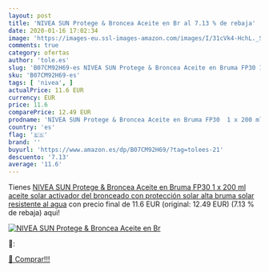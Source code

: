 ```yaml
---
layout: post
title: 'NIVEA SUN Protege & Broncea Aceite en Br al 7.13 % de rebaja'
date: 2020-01-16 17:02:34
image: 'https://images-eu.ssl-images-amazon.com/images/I/31cVk4-HchL._SL400_.jpg'
comments: true
category: ofertas
author: 'tole.es'
slug: 'B07CM92H69-es NIVEA SUN Protege & Broncea Aceite en Bruma FP30 1 x 200...'
sku: 'B07CM92H69-es'
tags: [ 'nivea', ]
actualPrice: 11.6 EUR
currency: EUR
price: 11.6
comparePrice: 12.49 EUR
prodname: 'NIVEA SUN Protege & Broncea Aceite en Bruma FP30  1 x 200 ml   aceite solar activador del bronceado con protección solar alta  bruma solar resistente al agua'
country: 'es'
flag: '🇪🇸'
brand: ''
buyurl: 'https://www.amazon.es/dp/B07CM92H69/?tag=tolees-21'
descuento: '7.13'
average: '11.6'
---
```


Tienes [NIVEA SUN Protege & Broncea Aceite en Bruma FP30  1 x 200 ml   aceite solar activador del bronceado con protección solar alta  bruma solar resistente al agua](https://www.amazon.es/dp/B07CM92H69/?tag=tolees-21) con precio final de  11.6 EUR (original: 12.49 EUR) (7.13 %  de rebaja) aqui!

[![NIVEA SUN Protege & Broncea Aceite en Br](https://images-eu.ssl-images-amazon.com/images/I/31cVk4-HchL._SL400_.jpg)](https://www.amazon.es/dp/B07CM92H69/?tag=tolees-21)

🔎:


[🛒 Comprar!!!](https://www.amazon.es/dp/B07CM92H69/?tag=tolees-21)
